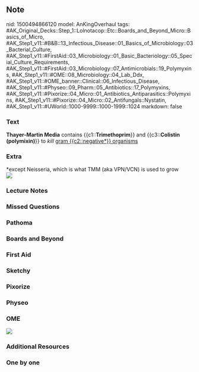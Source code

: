 ## Note
nid: 1500494866120
model: AnKingOverhaul
tags: #AK_Original_Decks::Step_1::Lolnotacop::Etc::Boards_and_Beyond_Micro::Basics_of_Micro, #AK_Step1_v11::#B&B::13_Infectious_Disease::01_Basics_of_Microbiology::03_Bacterial_Culture, #AK_Step1_v11::#FirstAid::03_Microbiology::01_Basic_Bacteriology::05_Special_Culture_Requirements, #AK_Step1_v11::#FirstAid::03_Microbiology::07_Antimicrobials::19_Polymyxins, #AK_Step1_v11::#OME::08_Microbiology::04_Lab_Ddx, #AK_Step1_v11::#OME_banner::Clinical::06_Infectious_Disease, #AK_Step1_v11::#Physeo::09_Pharm::05_Antibiotics::17_Polymyxins, #AK_Step1_v11::#Pixorize::04_Micro::01_Antibiotics_Antiparasitics::Polymyxins, #AK_Step1_v11::#Pixorize::04_Micro::02_Antifungals::Nystatin, #AK_Step1_v11::#UWorld::1000-9999::1000-1999::1024
markdown: false

### Text
<b>Thayer-Martin Media</b> contains {{c1::<b>Trimethoprim</b>}} and
{{c3::<b>Colistin (polymixin)</b>}} to <i>kill</i> <u>gram
{{c2::negative*}} organisms</u>

### Extra
<div>
  *except Neisseria, which is what TMM (aka VPN/VCN) is used to
  grow
</div><img src="paste-8035883810963.jpg">

### Lecture Notes


### Missed Questions


### Pathoma


### Boards and Beyond


### First Aid


### Sketchy


### Pixorize


### Physeo


### OME
<div class="ome-widget">
  <a href=
  "https://onlinemeded.org/spa/infectious-disease?ref=anki"><img src="_OME_AnkiFlashcards_Topic_6.png"></a>
</div>

### Additional Resources


### One by one

